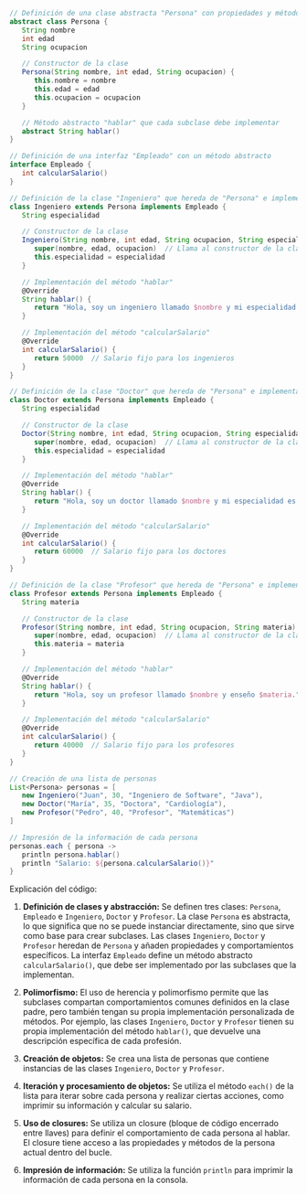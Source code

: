 ```groovy
// Definición de una clase abstracta "Persona" con propiedades y métodos básicos
abstract class Persona {
   String nombre
   int edad
   String ocupacion

   // Constructor de la clase
   Persona(String nombre, int edad, String ocupacion) {
      this.nombre = nombre
      this.edad = edad
      this.ocupacion = ocupacion
   }

   // Método abstracto "hablar" que cada subclase debe implementar
   abstract String hablar()
}

// Definición de una interfaz "Empleado" con un método abstracto
interface Empleado {
   int calcularSalario()
}

// Definición de la clase "Ingeniero" que hereda de "Persona" e implementa "Empleado"
class Ingeniero extends Persona implements Empleado {
   String especialidad

   // Constructor de la clase
   Ingeniero(String nombre, int edad, String ocupacion, String especialidad) {
      super(nombre, edad, ocupacion)  // Llama al constructor de la clase padre
      this.especialidad = especialidad
   }

   // Implementación del método "hablar"
   @Override
   String hablar() {
      return "Hola, soy un ingeniero llamado $nombre y mi especialidad es $especialidad."
   }

   // Implementación del método "calcularSalario"
   @Override
   int calcularSalario() {
      return 50000  // Salario fijo para los ingenieros
   }
}

// Definición de la clase "Doctor" que hereda de "Persona" e implementa "Empleado"
class Doctor extends Persona implements Empleado {
   String especialidad

   // Constructor de la clase
   Doctor(String nombre, int edad, String ocupacion, String especialidad) {
      super(nombre, edad, ocupacion)  // Llama al constructor de la clase padre
      this.especialidad = especialidad
   }

   // Implementación del método "hablar"
   @Override
   String hablar() {
      return "Hola, soy un doctor llamado $nombre y mi especialidad es $especialidad."
   }

   // Implementación del método "calcularSalario"
   @Override
   int calcularSalario() {
      return 60000  // Salario fijo para los doctores
   }
}

// Definición de la clase "Profesor" que hereda de "Persona" e implementa "Empleado"
class Profesor extends Persona implements Empleado {
   String materia

   // Constructor de la clase
   Profesor(String nombre, int edad, String ocupacion, String materia) {
      super(nombre, edad, ocupacion)  // Llama al constructor de la clase padre
      this.materia = materia
   }

   // Implementación del método "hablar"
   @Override
   String hablar() {
      return "Hola, soy un profesor llamado $nombre y enseño $materia."
   }

   // Implementación del método "calcularSalario"
   @Override
   int calcularSalario() {
      return 40000  // Salario fijo para los profesores
   }
}

// Creación de una lista de personas
List<Persona> personas = [
   new Ingeniero("Juan", 30, "Ingeniero de Software", "Java"),
   new Doctor("María", 35, "Doctora", "Cardiología"),
   new Profesor("Pedro", 40, "Profesor", "Matemáticas")
]

// Impresión de la información de cada persona
personas.each { persona ->
   println persona.hablar()
   println "Salario: ${persona.calcularSalario()}"
}
```

Explicación del código:

1. **Definición de clases y abstracción:** Se definen tres clases: `Persona`, `Empleado` e `Ingeniero`, `Doctor` y `Profesor`. La clase `Persona` es abstracta, lo que significa que no se puede instanciar directamente, sino que sirve como base para crear subclases. Las clases `Ingeniero`, `Doctor` y `Profesor` heredan de `Persona` y añaden propiedades y comportamientos específicos. La interfaz `Empleado` define un método abstracto `calcularSalario()`, que debe ser implementado por las subclases que la implementan.

2. **Polimorfismo:** El uso de herencia y polimorfismo permite que las subclases compartan comportamientos comunes definidos en la clase padre, pero también tengan su propia implementación personalizada de métodos. Por ejemplo, las clases `Ingeniero`, `Doctor` y `Profesor` tienen su propia implementación del método `hablar()`, que devuelve una descripción específica de cada profesión.

3. **Creación de objetos:** Se crea una lista de personas que contiene instancias de las clases `Ingeniero`, `Doctor` y `Profesor`.

4. **Iteración y procesamiento de objetos:** Se utiliza el método `each()` de la lista para iterar sobre cada persona y realizar ciertas acciones, como imprimir su información y calcular su salario.

5. **Uso de closures:** Se utiliza un closure (bloque de código encerrado entre llaves) para definir el comportamiento de cada persona al hablar. El closure tiene acceso a las propiedades y métodos de la persona actual dentro del bucle.

6. **Impresión de información:** Se utiliza la función `println` para imprimir la información de cada persona en la consola.